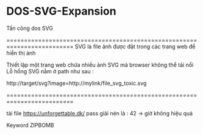 # DOS-SVG-Expansion
Tấn công dos SVG 

=========================================================================
SVG là file ảnh được đặt trong các trang web để hiển thị ảnh

Thiết lập một trang web chứa nhiều ảnh SVG mà browser không thể tải nổi 
Lỗ hổng SVG nằm ở path như sau : 

  http://target/svg?image=http://mylink/file_svg_toxic.svg

=========================================================================

tải file https://unforgettable.dk/  pass giải nén là : 42 -> giờ không hiệu quả 

Keyword ZIPBOMB
